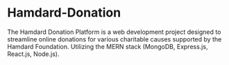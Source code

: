 # Hamdard-Donation
 The Hamdard Donation Platform is a web development project designed to streamline online donations for various charitable causes supported by the Hamdard Foundation. Utilizing the MERN stack (MongoDB, Express.js, React.js, Node.js).
